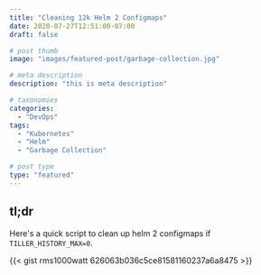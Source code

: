 ```yaml
---
title: "Cleaning 12k Helm 2 Configmaps"
date: 2020-07-27T12:51:00-07:00
draft: false

# post thumb
image: "images/featured-post/garbage-collection.jpg"

# meta description
description: "this is meta description"

# taxonomies
categories:
  - "DevOps"
tags:
  - "Kubernetes"
  - "Helm"
  - "Garbage Collection"

# post type
type: "featured"
---
```


## tl;dr

Here's a quick script to clean up helm 2 configmaps if `TILLER_HISTORY_MAX=0`.

{{< gist rms1000watt 626063b036c5ce81581160237a6a8475 >}}
